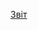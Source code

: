 [Звіт](https://docs.google.com/document/d/1eaItckjZ2NLDhqNrwhfzMJz6sb7rxE5s/edit?usp=sharing&ouid=111034489250129780588&rtpof=true&sd=true)
